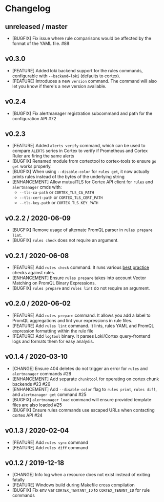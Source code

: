 # Changelog

## unreleased / master

* [BUGFIX] Fix issue where rule comparisons would be affected by the format of the YAML file. #88

## v0.3.0

* [FEATURE] Added loki backend support for the rules commands, configurable with `--backend=loki` (defaults to cortex).
* [FEATURE] Introduces a new `version` command. The command will also let you know if there's a new version available.

## v0.2.4

* [BUGFIX] Fix alertmanager registration subcommand and path for the configuration API #72

## v0.2.3

* [FEATURE] Added `alerts verify` command, which can be used to compare `ALERTS` series in Cortex to verify if Prometheus and Cortex Ruler are firing the same alerts
* [BUGFIX] Renamed module from cortextool to cortex-tools to ensure `go get` works properly.
* [BUGFIX] When using `--disable-color` for `rules get`, it now actually prints rules instead of the bytes of the underlying string
* [ENHANCEMENT] Allow mutualTLS for Cortex API client for `rules` and `alertmanager` cmds with:
  - `--tls-ca-path` or `CORTEX_TLS_CA_PATH`
  - `--tls-cert-path` or `CORTEX_TLS_CERT_PATH`
  - `--tls-key-path` or `CORTEX_TLS_KEY_PATH`

## v0.2.2 / 2020-06-09

* [BUGFIX] Remove usage of alternate PromQL parser in `rules prepare lint`.
* [BUGFIX] `rules check` does not require an argument.

## v0.2.1 / 2020-06-08

* [FEATURE] Add `rules check` command. It runs various [best practice](https://prometheus.io/docs/practices/rules/) checks against rules.
* [ENHANCEMENT] Ensure `rules prepare` takes into account Vector Matching on PromQL Binary Expressions.
* [BUGFIX] `rules prepare` and `rules lint` do not require an argument.

## v0.2.0 / 2020-06-02

* [FEATURE] Add `rules prepare` command. It allows you add a label to PromQL aggregations and lint your expressions in rule files.
* [FEATURE] Add `rules lint` command. It lints, rules YAML and PromQL expression formatting within the rule file
* [FEATURE] Add `logtool` binary. It parses Loki/Cortex query-frontend logs and formats them for easy analysis.

## v0.1.4 / 2020-03-10

* [CHANGE] Ensure 404 deletes do not trigger an error for `rules` and `alertmanager` commands #28
* [ENHANCEMENT] Add separate `chunktool` for operating on cortex chunk backends #23 #26
* [ENHANCEMENT] Add `--disable-color` flag to `rules print`, `rules diff`, and `alertmanager get` command #25
* [BUGFIX] `alertmanager load` command will ensure provided template files are also loaded #25
* [BUGFIX] Ensure rules commands use escaped URLs when contacting cortex API #24

## v0.1.3 / 2020-02-04

* [FEATURE] Add `rules sync` command
* [FEATURE] Add `rules diff` command

## v0.1.2 / 2019-12-18

* [CHANGE] Info log when a resource does not exist instead of exiting fatally
* [FEATURE] Windows build during Makefile cross compilation
* [BUGFIX] Fix env var `CORTEX_TENTANT_ID` to `CORTEX_TENANT_ID` for rule commands
